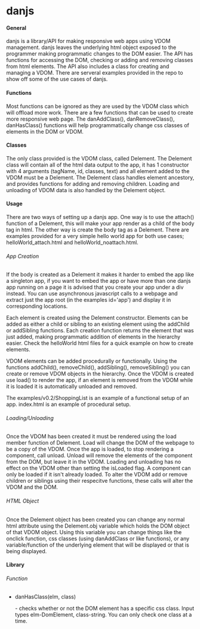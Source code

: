 # danjs
<h4>General</h4>
danjs is a library/API for making responsive web apps using VDOM management.  danjs leaves the underlying html object exposed to the programmer making programmatic changes to the DOM easier.  The API has functions for accessing the DOM, checking or adding and removing classes from html elements.  The API also includes a class for creating and managing a VDOM.  There are serveral examples provided in the repo to show off some of the use cases of danjs.

<h4>Functions</h4>
Most functions can be ignored as they are used by the VDOM class which will offload more work.  There are a few functions that can be used to create more responsive web page. The danAddClass(), danRemoveClass(), danHasClass() functions will help programmatically change css classes of elements in the DOM or VDOM.

<h4>Classes</h4>
The only class provided is the VDOM class, called Delement.  The Delement class will contain all of the html data output to the app, it has 1 constructor with 4 arguments (tagName, id, classes, text) and all element added to the VDOM must be a Delement.  The Delement class handles element ancestory, and provides functions for adding and removing children.  Loading and unloading of VDOM data is also handled by the Delement object.

<h4>Usage</h4>
There are two ways of setting up a danjs app.  One way is to use the attach() function of a Delement, this will make your app render as a child of the body tag in html.  The other way is create the body tag as a Delement.  There are examples provided for a very simple hello world app for both use cases; helloWorld_attach.html and helloWorld_noattach.html.

<h6>App Creation</h6>
<p>
If the body is created as a Delement it makes it harder to embed the app like a singleton app, if you want to embed the app or have more than one danjs app running on a page it is advised that you create your app under a div instead.  You can use asynchronous javascript calls to a webpage and extract just the app root (in the examples id='app') and display it in corresponding locations.
</p>
<p>
Each element is created using the Delement constructor.  Elements can be added as either a child or sibling to an existing element using the addChild or addSibling functions. Each creation function returns the element that was just added, making programmatic addition of elements in the hierarchy easier. 
Check the helloWorld html files for a quick example on how to create elements.
</p>
<p>
VDOM elements can be added procedurally or functionally.  Using the functions addChild(), removeChild(), addSibling(), removeSibling()  you can create or remove VDOM objects in the hierarchy.  Once the VDOM is created use load() to render the app, if an element is removed from the VDOM while it is loaded it is automatically unloaded and removed.
</p>
The examples/v0.2/ShoppingList is an example of a functional setup of an app.  index.html is an example of procedural setup.
<h6>Loading/Unloading</h6>
Once the VDOM has been created it must be rendered using the load member function of Delement.  Load will change the DOM of the webpage to be a copy of the VDOM.  Once the app is loaded, to stop rendering a component, call unload.  Unload will remove the elements of the component from the DOM, but leave it in the VDOM.  Loading and unloading has no effect on the VDOM other than setting the isLoaded flag. A component can only be loaded if it isn't already loaded.  To alter the VDOM add or remove children or siblings using their respecitve functions, these calls will alter the VDOM and the DOM.

<h6>HTML Object</h6>
Once the Delement object has been created you can change any normal html attribute using the Delement.obj variable which holds the DOM object of that VDOM object.  Using this variable you can change things like the onclick function, css classes (using danAddClass or like functions), or any variable/function of the underlying element that will be displayed or that is being displayed.

<h4>Library</h4>
<h6>Function</h6>
<ul>
  <li><p>danHasClass(elm, class)</p><p> - checks whether or not the DOM element has a specific css class.  Input types elm-DomElement, class-string.  You can only check one class at a time.</p></li>
</ul>

